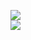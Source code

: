 [![](https://img.shields.io/badge/Made%20With-Github%20Spray-lightgrey.svg?style=for-the-badge&logo=github)](https://github.com/Annihil/github-spray#4657)  
[![](https://i.imgur.com/2DrTn0Z.gif)](https://github.com/Annihil/github-spray)